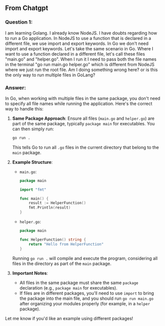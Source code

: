 ## From Chatgpt

### Question 1:
I am learning Golang. I already know NodeJS. I have doubts regarding how to run a Go application. In NodeJS to use a function that is declared in a different file, we use import and export keywords. In Go we don't need import and export keywords. Let's take the same scenario in Go. Where I want to use a function declared in a different file, let's call these files "main.go" and "helper.go". When I run it I need to pass both the file names in the terminal "go run main.go helper.go" which is different from NodeJS where we just run the root file. Am I doing something wrong here? or is this the only way to run multiple files in GoLang?

### Answer:

In Go, when working with multiple files in the same package, you don't need to specify all file names while running the application. Here's the correct way to handle this:

1. **Same Package Approach**: Ensure all files (`main.go` and `helper.go`) are part of the same package, typically `package main` for executables. You can then simply run:

   ```bash
   go run .
   ```

   This tells Go to run all `.go` files in the current directory that belong to the `main` package.

2. **Example Structure**:
   - `main.go`:
     ```go
     package main

     import "fmt"

     func main() {
         result := HelperFunction()
         fmt.Println(result)
     }
     ```

   - `helper.go`:
     ```go
     package main

     func HelperFunction() string {
         return "Hello from HelperFunction"
     }
     ```

   Running `go run .` will compile and execute the program, considering all files in the directory as part of the `main` package.

3. **Important Notes**:
   - All files in the same package must share the same `package` declaration (e.g., `package main` for executables).
   - If files are in different packages, you'll need to use `import` to bring the package into the main file, and you should run `go run main.go` after organizing your modules properly (for example, in a `helper` package).

Let me know if you'd like an example using different packages!